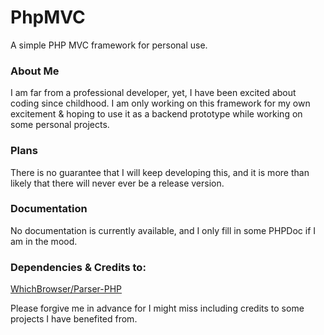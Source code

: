 # PhpMVC

A simple PHP MVC framework for personal use.

### About Me

I am far from a professional developer, yet, I have been excited about coding since childhood. I am only working on this framework for my own excitement & hoping to use it as a backend prototype while working on some personal projects.

### Plans

There is no guarantee that I will keep developing this, and it is more than likely that there will never ever be a release version.

### Documentation

No documentation is currently available, and I only fill in some PHPDoc if I am in the mood.

### Dependencies & Credits to:

[WhichBrowser/Parser-PHP](https://github.com/WhichBrowser/Parser-PHP "whichbrowser/parser")

Please forgive me in advance for I might miss including credits to some projects I have benefited from.
